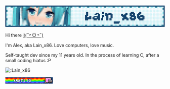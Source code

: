 ![Lain_x86](./blinkiesCafe-He.gif)

Hi there [ꉂ(˵˃ ᗜ ˂˵)](https://www.youtube.com/watch?v=duPJqfKiA78)

I'm Alex, aka Lain_x86. Love computers, love music.

Self-taught dev since my 11 years old. In the process of learning C, after a small coding hiatus :P

![:Lain_x86](https://count.getloli.com/@Lain_x96?name=Lain_x96&theme=rule34&padding=7&offset=0&align=top&scale=1&pixelated=1&darkmode=auto)

![That's it!](./blinkiesCafe-bu.gif)
